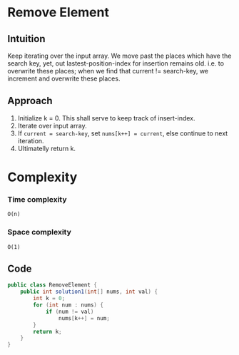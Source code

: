 # Remove Element
## Intuition
Keep iterating over the input array. We move past the places which have the search key, yet, out lastest-position-index for insertion remains old. i.e. to overwrite these places; when we find that current != search-key, we increment and overwrite these places.

## Approach
1. Initialize k = 0. This shall serve to keep track of insert-index.
2. Iterate over input array.
3. If `current = search-key`, set `nums[k++] = current`, else continue to next iteration.
4. Ultimatelly return k.

# Complexity
### Time complexity
    O(n)
### Space complexity
    O(1)

## Code
```java
public class RemoveElement {
    public int solution1(int[] nums, int val) {
        int k = 0;
        for (int num : nums) {
            if (num != val)
                nums[k++] = num;
        }
        return k;
    }
}
```